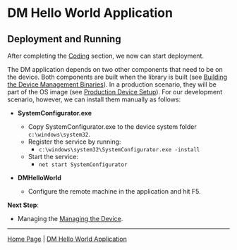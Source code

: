# DM Hello World Application
## Deployment and Running

After completing the [Coding](dm-hello-world-coding.md) section, we now can start deployment.

The DM application depends on two other components that need to be on the device. Both components are built when the library is built (see [Building the Device Management Binaries](building-the-dm-binaries.md)).
In a production scenario, they will be part of the OS image (see [Production Device Setup](oem-device-setup.md)). For our development scenario, however, we can install them manually as follows:

- **SystemConfigurator.exe**
  - Copy SystemConfigurator.exe to the device system folder `c:\windows\system32`.
  - Register the service by running:
      - `c:\windows\system32\SystemConfigurator.exe -install`
  - Start the service:
      - `net start SystemConfigurator`

- **DMHelloWorld**
  - Configure the remote machine in the application and hit F5.

**Next Step**:

- Managing the [Managing the Device](dm-hello-world-managing.md).

----

[Home Page](../README.md) | [DM Hello World Application](dm-hello-world-overview.md)
